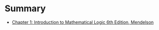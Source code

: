 # Summary

- [Chapter 1: Introduction to Mathematical Logic 6th Edition, Mendelson](./chapter_1.md)
